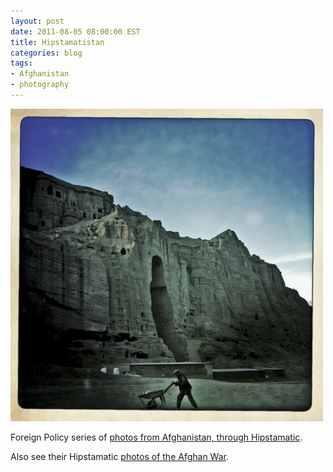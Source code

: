 ```yaml
---
layout: post
date: 2011-08-05 08:00:00 EST
title: Hipstamatistan
categories: blog
tags:
- Afghanistan
- photography
---
```


<a href="http://www.foreignpolicy.com/articles/2011/08/01/see_no_evil"><img src="/images/post-images/hipstamatic_af.jpg" alt="Hipstamatic Afghanistan" /></a>

Foreign Policy series of [photos from Afghanistan, through Hipstamatic](http://www.foreignpolicy.com/articles/2011/08/01/see_no_evil).

Also see their Hipstamatic [photos of the Afghan War](http://www.foreignpolicy.com/articles/2011/07/25/the_war_in_hipstamatic).